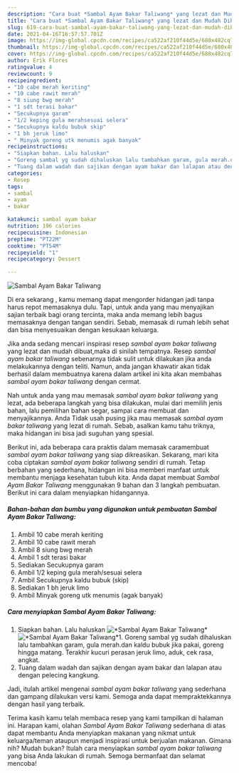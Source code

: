 ```yaml
---
description: "Cara buat *Sambal Ayam Bakar Taliwang* yang lezat dan Mudah Dibuat"
title: "Cara buat *Sambal Ayam Bakar Taliwang* yang lezat dan Mudah Dibuat"
slug: 619-cara-buat-sambal-ayam-bakar-taliwang-yang-lezat-dan-mudah-dibuat
date: 2021-04-16T16:57:57.701Z
image: https://img-global.cpcdn.com/recipes/ca522af210f44d5e/680x482cq70/sambal-ayam-bakar-taliwang-foto-resep-utama.jpg
thumbnail: https://img-global.cpcdn.com/recipes/ca522af210f44d5e/680x482cq70/sambal-ayam-bakar-taliwang-foto-resep-utama.jpg
cover: https://img-global.cpcdn.com/recipes/ca522af210f44d5e/680x482cq70/sambal-ayam-bakar-taliwang-foto-resep-utama.jpg
author: Erik Flores
ratingvalue: 4
reviewcount: 9
recipeingredient:
- "10 cabe merah keriting"
- "10 cabe rawit merah"
- "8 siung bwg merah"
- "1 sdt terasi bakar"
- "Secukupnya garam"
- "1/2 keping gula merahsesuai selera"
- "Secukupnya kaldu bubuk skip"
- "1 bh jeruk limo"
- " Minyak goreng utk menumis agak banyak"
recipeinstructions:
- "Siapkan bahan. Lalu haluskan"
- "Goreng sambal yg sudah dihaluskan lalu tambahkan garam, gula merah.dan kaldu bubuk jika pakai, goreng hingga matang. Terakhir kucuri perasan jeruk limo, aduk, cek rasa, angkat."
- "Tuang dalam wadah dan sajikan dengan ayam bakar dan lalapan atau dengan pelecing kangkung."
categories:
- Resep
tags:
- sambal
- ayam
- bakar

katakunci: sambal ayam bakar 
nutrition: 196 calories
recipecuisine: Indonesian
preptime: "PT22M"
cooktime: "PT54M"
recipeyield: "1"
recipecategory: Dessert

---
```



![*Sambal Ayam Bakar Taliwang*](https://img-global.cpcdn.com/recipes/ca522af210f44d5e/680x482cq70/sambal-ayam-bakar-taliwang-foto-resep-utama.jpg)

Di era  sekarang , kamu memang dapat mengorder hidangan jadi tanpa harus repot memasaknya dulu. Tapi, untuk anda yang mau menyajikan sajian terbaik bagi orang tercinta, maka anda memang lebih bagus memasaknya dengan tangan sendiri. Sebab, memasak di rumah lebih sehat dan bisa menyesuaikan dengan kesukaan keluarga.

Jika anda sedang mencari inspirasi resep *sambal ayam bakar taliwang* yang lezat dan mudah dibuat,maka di sinilah tempatnya. Resep *sambal ayam bakar taliwang*  sebenarnya tidak sulit untuk dilakukan jika anda melakukannya dengan teliti. Namun, anda jangan khawatir akan tidak berhasil dalam membuatnya 
karena dalam artikel ini kita akan membahas *sambal ayam bakar taliwang* dengan cermat.  



Nah untuk anda yang mau memasak *sambal ayam bakar taliwang* yang lezat, ada beberapa langkah yang bisa dilakukan, mulai dari memilih jenis bahan, lalu pemilihan bahan segar, sampai cara membuat dan menyajikannya. Anda Tidak usah pusing jika mau memasak *sambal ayam bakar taliwang* yang lezat di rumah. Sebab, asalkan kamu  tahu triknya, maka hidangan ini bisa jadi suguhan yang spesial.

Berikut ini, ada beberapa cara praktis  dalam memasak caramembuat *sambal ayam bakar taliwang* yang siap dikreasikan. Sekarang, mari kita coba ciptakan *sambal ayam bakar taliwang* sendiri di rumah. Tetap berbahan yang sederhana, hidangan ini bisa memberi manfaat untuk membantu menjaga kesehatan tubuh kita. Anda dapat membuat *Sambal Ayam Bakar Taliwang* menggunakan 9 bahan dan 3 langkah pembuatan. Berikut ini cara dalam menyiapkan hidangannya.

<!--inarticleads1-->

##### Bahan-bahan dan bumbu yang digunakan untuk pembuatan *Sambal Ayam Bakar Taliwang*:

1. Ambil 10 cabe merah keriting
1. Ambil 10 cabe rawit merah
1. Ambil 8 siung bwg merah
1. Ambil 1 sdt terasi bakar
1. Sediakan Secukupnya garam
1. Ambil 1/2 keping gula merah/sesuai selera
1. Ambil Secukupnya kaldu bubuk (skip)
1. Sediakan 1 bh jeruk limo
1. Ambil  Minyak goreng utk menumis (agak banyak)




<!--inarticleads2-->

##### Cara menyiapkan *Sambal Ayam Bakar Taliwang*:

1. Siapkan bahan. Lalu haluskan
<img src="https://img-global.cpcdn.com/steps/aa14baf89f198272/160x128cq70/sambal-ayam-bakar-taliwang-langkah-memasak-1-foto.jpg" alt="*Sambal Ayam Bakar Taliwang*"><img src="https://img-global.cpcdn.com/steps/5ca726b5ebb497f2/160x128cq70/sambal-ayam-bakar-taliwang-langkah-memasak-1-foto.jpg" alt="*Sambal Ayam Bakar Taliwang*">1. Goreng sambal yg sudah dihaluskan lalu tambahkan garam, gula merah.dan kaldu bubuk jika pakai, goreng hingga matang. Terakhir kucuri perasan jeruk limo, aduk, cek rasa, angkat.
1. Tuang dalam wadah dan sajikan dengan ayam bakar dan lalapan atau dengan pelecing kangkung.




Jadi, itulah artikel mengenai  *sambal ayam bakar taliwang*  yang sederhana dan gampang dilakukan versi kami. Semoga anda dapat mempraktekkannya dengan hasil yang terbaik. 

Terima kasih kamu telah membaca resep yang kami tampilkan di halaman ini. Harapan kami, olahan  *Sambal Ayam Bakar Taliwang* sederhana di atas dapat membantu Anda menyiapkan makanan yang nikmat untuk keluarga/teman ataupun menjadi inspirasi untuk berjualan makanan. Gimana nih? Mudah bukan? Itulah cara menyiapkan *sambal ayam bakar taliwang* yang bisa Anda lakukan di rumah. Semoga bermanfaat dan selamat mencoba!

